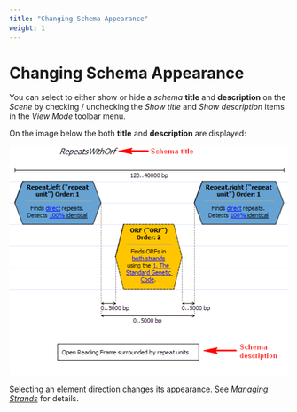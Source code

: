 ```yaml
---
title: "Changing Schema Appearance"
weight: 1
---
```



# Changing Schema Appearance

You can select to either show or hide a _schema_ **title** and **description** on the _Scene_ by checking / unchecking the _Show title_ and _Show description_ items in the _View Mode_ toolbar menu.

On the image below the both **title** and **description** are displayed:


![](/images/65930642/65930643.png)

Selecting an element direction changes its appearance. See [_Managing Strands_](managing-strands.md) for details.
